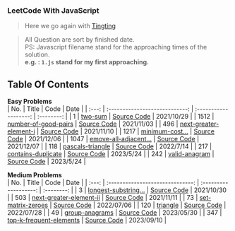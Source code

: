 ### LeetCode With JavaScript

> Here we go again with [Tingting](https://github.com/austinbabe/hackerRank/blob/master/README.md)

> All Question are sort by finished date.  
> PS: Javascript filename stand for the approaching times of the solution.  
> **e.g. : `1.js` stand for my first approaching.**  

 
## Table Of Contents

**Easy Problems**  
|  No.  |             Title              |         Code          |    Date    |
| :---: | :----------------------------: | :-------------------: | :--------: |
|   1   |        [two-sum][1web]         | [Source Code][1code]  | 2021/10/29 |
| 1512  |  [number-of-good-pairs][3web]  | [Source Code][3code]  | 2021/11/03 |
|  496  | [next-greater-element-i][4web] | [Source Code][4code]  | 2021/11/10 |
| 1217  |    [minimum-cost...][6web]     | [Source Code][6code]  | 2021/12/06 |
| 1047  | [emove-all-adjacent...][7web]  | [Source Code][7code]  | 2021/12/07 |
|  118  |    [pascals-triangle][9web]    | [Source Code][9code]  | 2022/7/14  |
|  217  |  [contains-duplicate][11web]   | [Source Code][11code] | 2023/5/24  |
|  242  |     [valid-anagram][12web]     | [Source Code][12code] | 2023/5/24  |


**Medium Problems**  
|  No.  |              Title               |         Code          |    Date    |
| :---: | :------------------------------: | :-------------------: | :--------: |
|   3   |   [longest-substring...][2web]   | [Source Code][2code]  | 2021/10/30 |
|  503  | [next-greater-element-ii][5web]  | [Source Code][5code]  | 2021/11/11 |
|  73   |    [set-matrix-zeroes][8web]     | [Source Code][8code]  | 2022/07/06 |
|  120  |        [triangle][10web]         | [Source Code][10code] | 2022/07/28 |
|  49   |     [group-anagrams][13web]      | [Source Code][13code] | 2023/05/30 |
|  347  | [top-k-frequent-elements][14web] | [Source Code][14code] | 2023/09/10 |
<!-- URL Below -->

[1web]: https://leetcode.com/problems/two-sum/
[1code]:./src/easy/two-sum/1.js

[2web]: https://leetcode.com/problems/longest-substring-without-repeating-characters/
[2code]:./src/medium/longest-substring-without-repeating-characters/1.js

[3web]:https://leetcode.com/problems/number-of-good-pairs/
[3code]:./src/easy/number-of-good-pairs/1.js

[4web]:https://leetcode.com/problems/next-greater-element-i/
[4code]:./src/easy/next-greater-element-i/1.js

[5web]:https://leetcode.com/problems/next-greater-element-ii/
[5code]:./src/medium/next-greater-element-ii/1.js

[6web]:https://leetcode.com/problems/minimum-cost-to-move-chips-to-the-same-position/
[6code]:./src/easy/minimum-cost-to-move-chips-to-the-same-position/1.js

[7web]:https://leetcode.com/problems/remove-all-adjacent-duplicates-in-string/
[7code]:./src/easy/remove-all-adjacent-duplicates-in-string/1.js

[8web]:https://leetcode.com/problems/set-matrix-zeroes/
[8code]:./src/medium/set-matrix-zeroes/1.js

[9web]:https://leetcode.com/problems/pascals-triangle/ 
[9code]:./src/easy/pascals-triangle/1.js

[10web]:https://leetcode.com/problems/triangle/
[10code]:./src/medium/pascals-triangle/1.js

[11web]:https://leetcode.com/problems/contains-duplicate/
[11code]:./src/easy/contains-duplicate/1.ts

[12web]:https://leetcode.com/problems/valid-anagram/
[12code]:./src/easy/contains-duplicate/1.ts

[13web]:https://leetcode.com/problems/group-anagrams/
[13code]:./src/medium/group-anagrams/1.ts

[14web]:https://leetcode.com/problems/top-k-frequent-elements/
[14code]:./src/medium/top-k-frequent-elements/1.js
